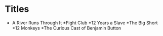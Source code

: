 # Titles

* A River Runs Through It
*Fight Club
*12 Years a Slave
*The Big Short
*12 Monkeys
*The Curious Cast of Benjamin Button
